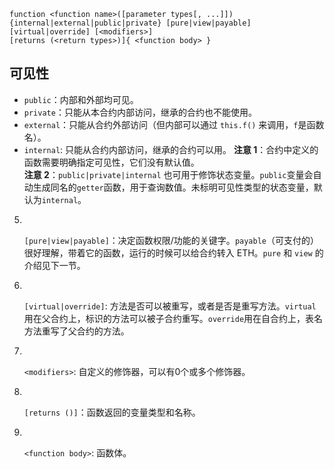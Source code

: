 ```solidity
function <function name>([parameter types[, ...]]) {internal|external|public|private} [pure|view|payable] [virtual|override] [<modifiers>]
[returns (<return types>)]{ <function body> }
```

## 可见性
- `public`：内部和外部均可见。
- `private`：只能从本合约内部访问，继承的合约也不能使用。
- `external`：只能从合约外部访问（但内部可以通过 `this.f()` 来调用，`f`是函数名）。
- `internal`: 只能从合约内部访问，继承的合约可以用。
**注意 1**：合约中定义的函数需要明确指定可见性，它们没有默认值。    
**注意 2**：`public|private|internal` 也可用于修饰状态变量。`public`变量会自动生成同名的`getter`函数，用于查询数值。未标明可见性类型的状态变量，默认为`internal`。
    
5.  
    
    `[pure|view|payable]`：决定函数权限/功能的关键字。`payable`（可支付的）很好理解，带着它的函数，运行的时候可以给合约转入 ETH。`pure` 和 `view` 的介绍见下一节。
    
6.  
    
    `[virtual|override]`: 方法是否可以被重写，或者是否是重写方法。`virtual`用在父合约上，标识的方法可以被子合约重写。`override`用在自合约上，表名方法重写了父合约的方法。
    
7.  
    
    `<modifiers>`: 自定义的修饰器，可以有0个或多个修饰器。
    
8.  
    
    `[returns ()]`：函数返回的变量类型和名称。
    
9.  
    
    `<function body>`: 函数体。